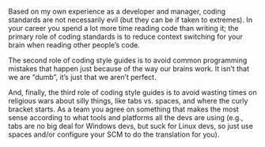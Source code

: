 Based on my own experience as a developer and manager, coding standards are not necessarily evil (but they can be if taken to extremes). In your career you spend a lot more time reading code than writing it; the primary role of coding standards is to reduce context switching for your brain when reading other people’s code.

The second role of coding style guides is to avoid common programming mistakes that happen just because of the way our brains work. It isn’t that we are “dumb”, it’s just that we aren’t perfect.

And, finally, the third role of coding style guides is to avoid wasting times on religious wars about silly things, like tabs vs. spaces, and where the curly bracket starts. As a team you agree on something that makes the most sense according to what tools and platforms all the devs are using (e.g., tabs are no big deal for Windows devs, but suck for Linux devs, so just use spaces and/or configure your SCM to do the translation for you).